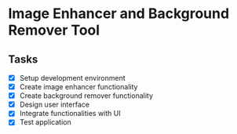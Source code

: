 # Image Enhancer and Background Remover Tool

## Tasks
- [x] Setup development environment
- [x] Create image enhancer functionality
- [x] Create background remover functionality
- [x] Design user interface
- [x] Integrate functionalities with UI
- [x] Test application
